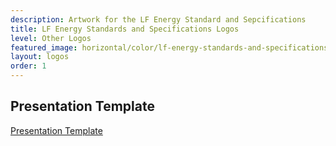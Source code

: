 ```yaml
---
description: Artwork for the LF Energy Standard and Sepcifications
title: LF Energy Standards and Specifications Logos
level: Other Logos
featured_image: horizontal/color/lf-energy-standards-and-specifications-horizontal-color.svg 
layout: logos
order: 1 
---
```


## Presentation Template

[Presentation Template](lfess-template.pptx)
